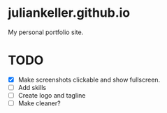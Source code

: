 # juliankeller.github.io
My personal portfolio site.

# TODO
- [x] Make screenshots clickable and show fullscreen. 
- [ ] Add skills
- [ ] Create logo and tagline
- [ ] Make cleaner?
